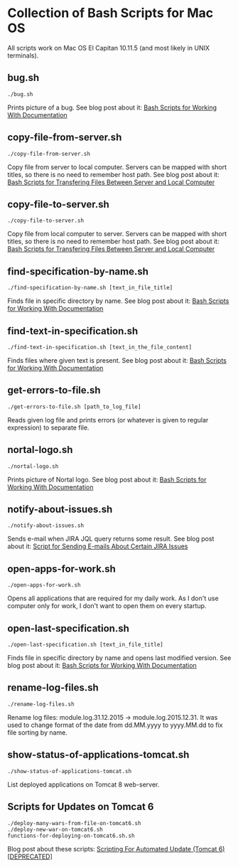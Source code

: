 # Collection of Bash Scripts for Mac OS

All scripts work on Mac OS El Capitan 10.11.5 (and most likely in UNIX terminals).

## bug.sh
    ./bug.sh
Prints picture of a bug. See blog post about it: [Bash Scripts for Working With Documentation](http://ivanova-irina.blogspot.com.ee/2015/09/bash-scripts-for-working-with.html)

## copy-file-from-server.sh
    ./copy-file-from-server.sh
Copy file from server to local computer. Servers can be mapped with short titles, so there is no need to remember host path. See blog post about it: [Bash Scripts for Transfering Files Between Server and Local Computer](http://ivanova-irina.blogspot.com.ee/2016/06/bash-scripts-for-transfering-files.html)

## copy-file-to-server.sh
    ./copy-file-to-server.sh
Copy file from local computer to server. Servers can be mapped with short titles, so there is no need to remember host path. See blog post about it: [Bash Scripts for Transfering Files Between Server and Local Computer](http://ivanova-irina.blogspot.com.ee/2016/06/bash-scripts-for-transfering-files.html)

## find-specification-by-name.sh
    ./find-specification-by-name.sh [text_in_file_title]
Finds file in specific directory by name. See blog post about it: [Bash Scripts for Working With Documentation](http://ivanova-irina.blogspot.com.ee/2015/09/bash-scripts-for-working-with.html)

## find-text-in-specification.sh
    ./find-text-in-specification.sh [text_in_the_file_content]
Finds files where given text is present. See blog post about it: [Bash Scripts for Working With Documentation](http://ivanova-irina.blogspot.com.ee/2015/09/bash-scripts-for-working-with.html)

## get-errors-to-file.sh
    ./get-errors-to-file.sh [path_to_log_file]
Reads given log file and prints errors (or whatever is given to regular expression) to separate file.

## nortal-logo.sh
    ./nortal-logo.sh
Prints picture of Nortal logo. See blog post about it: [Bash Scripts for Working With Documentation](http://ivanova-irina.blogspot.com.ee/2015/09/bash-scripts-for-working-with.html)

## notify-about-issues.sh
    ./notify-about-issues.sh
Sends e-mail when JIRA JQL query returns some result. See blog post about it: [Script for Sending E-mails About Certain JIRA Issues](http://ivanova-irina.blogspot.com.ee/2016/06/script-for-sending-e-mails-about.html)

## open-apps-for-work.sh
    ./open-apps-for-work.sh
Opens all applications that are required for my daily work. As I don't use computer only for work, I don't want to open them on every startup.

## open-last-specification.sh
    ./open-last-specification.sh [text_in_file_title]
Finds file in specific directory by name and opens last modified version. See blog post about it: [Bash Scripts for Working With Documentation](http://ivanova-irina.blogspot.com.ee/2015/09/bash-scripts-for-working-with.html)

## rename-log-files.sh
    ./rename-log-files.sh
Rename log files: module.log.31.12.2015 -> module.log.2015.12.31. It was used to change format of the date from dd.MM.yyyy to yyyy.MM.dd to fix file sorting by name.

## show-status-of-applications-tomcat.sh
    ./show-status-of-applications-tomcat.sh
List deployed applications on Tomcat 8 web-server.

## Scripts for Updates on Tomcat 6
    ./deploy-many-wars-from-file-on-tomcat6.sh
    ./deploy-new-war-on-tomcat6.sh
    functions-for-deploying-on-tomcat6.sh.sh

Blog post about these scripts: [Scripting For Automated Update (Tomcat 6) [DEPRECATED]](http://ivanova-irina.blogspot.com.ee/2014/09/scripting-for-automated-update-tomcat-6.html)
